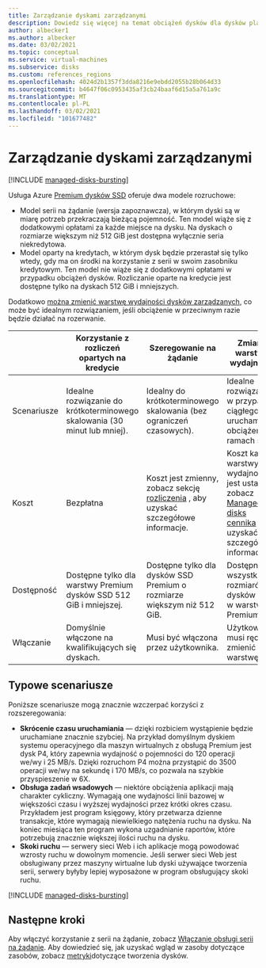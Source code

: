 ```yaml
---
title: Zarządzanie dyskami zarządzanymi
description: Dowiedz się więcej na temat obciążeń dysków dla dysków platformy Azure i maszyn wirtualnych platformy Azure.
author: albecker1
ms.author: albecker
ms.date: 03/02/2021
ms.topic: conceptual
ms.service: virtual-machines
ms.subservice: disks
ms.custom: references_regions
ms.openlocfilehash: 4024d2b1357f3dda8216e9ebdd2055b28b064d33
ms.sourcegitcommit: b4647f06c0953435af3cb24baaf6d15a5a761a9c
ms.translationtype: MT
ms.contentlocale: pl-PL
ms.lasthandoff: 03/02/2021
ms.locfileid: "101677482"
---
```

# <a name="managed-disk-bursting"></a>Zarządzanie dyskami zarządzanymi
[!INCLUDE [managed-disks-bursting](../../includes/managed-disks-bursting.md)]

Usługa Azure [Premium dysków SSD](disks-types.md#premium-ssd) oferuje dwa modele rozruchowe:

- Model serii na żądanie (wersja zapoznawcza), w którym dyski są w miarę potrzeb przekraczają bieżącą pojemność. Ten model wiąże się z dodatkowymi opłatami za każde miejsce na dysku. Na dyskach o rozmiarze większym niż 512 GiB jest dostępna wyłącznie seria niekredytowa.
- Model oparty na kredytach, w którym dysk będzie przerastał się tylko wtedy, gdy ma on środki na korzystanie z serii w swoim zasobniku kredytowym. Ten model nie wiąże się z dodatkowymi opłatami w przypadku obciążeń dysków. Rozliczanie oparte na kredycie jest dostępne tylko na dyskach 512 GiB i mniejszych.

Dodatkowo [można zmienić warstwę wydajności dysków zarządzanych](disks-change-performance.md), co może być idealnym rozwiązaniem, jeśli obciążenie w przeciwnym razie będzie działać na rozerwanie.

|  |Korzystanie z rozliczeń opartych na kredycie  |Szeregowanie na żądanie  |Zmiana warstwy wydajności  |
|---------|---------|---------|---------|
| Scenariusze|Idealne rozwiązanie do krótkoterminowego skalowania (30 minut lub mniej).|Idealny do krótkoterminowego skalowania (bez ograniczeń czasowych).|Idealne rozwiązanie w przypadku ciągłego uruchamiania obciążenia w ramach serii.|
|Koszt     |Bezpłatna         |Koszt jest zmienny, zobacz sekcję [rozliczenia](#billing) , aby uzyskać szczegółowe informacje.        |Koszt każdej warstwy wydajności jest ustalony, zobacz [Managed disks cennika](https://azure.microsoft.com/pricing/details/managed-disks/) , aby uzyskać szczegółowe informacje.         |
|Dostępność     |Dostępne tylko dla warstwy Premium dysków SSD 512 GiB i mniejszej.         |Dostępne tylko dla dysków SSD Premium o rozmiarze większym niż 512 GiB.         |Dostępne dla wszystkich rozmiarów dysków SSD w warstwie Premium.         |
|Włączanie     |Domyślnie włączone na kwalifikujących się dyskach.         |Musi być włączona przez użytkownika.         |Użytkownik musi ręcznie zmienić warstwę.         |

## <a name="common-scenarios"></a>Typowe scenariusze
Poniższe scenariusze mogą znacznie wzczerpać korzyści z rozszeregowania:
- **Skrócenie czasu uruchamiania**  — dzięki rozbiciem wystąpienie będzie uruchamiane znacznie szybciej. Na przykład domyślnym dyskiem systemu operacyjnego dla maszyn wirtualnych z obsługą Premium jest dysk P4, który zapewnia wydajność o pojemności do 120 operacji we/wy i 25 MB/s. Dzięki rozruchom P4 można przystąpić do 3500 operacji we/wy na sekundę i 170 MB/s, co pozwala na szybkie przyspieszenie w 6X.
- **Obsługa zadań wsadowych** — niektóre obciążenia aplikacji mają charakter cykliczny. Wymagają one wydajności linii bazowej w większości czasu i wyższej wydajności przez krótki okres czasu. Przykładem jest program księgowy, który przetwarza dzienne transakcje, które wymagają niewielkiego natężenia ruchu na dysku. Na koniec miesiąca ten program wykona uzgadnianie raportów, które potrzebują znacznie większej ilości ruchu na dysku.
- **Skoki ruchu** — serwery sieci Web i ich aplikacje mogą powodować wzrosty ruchu w dowolnym momencie. Jeśli serwer sieci Web jest obsługiwany przez maszyny wirtualne lub dyski używające tworzenia serii, serwery byłyby lepiej wyposażone w program obsługujący skoki ruchu. 

[!INCLUDE [managed-disks-bursting](../../includes/managed-disks-bursting-2.md)]

## <a name="next-steps"></a>Następne kroki

Aby włączyć korzystanie z serii na żądanie, zobacz [Włączanie obsługi serii na żądanie](disks-enable-bursting.md).
Aby dowiedzieć się, jak uzyskać wgląd w zasoby dotyczące zasobów, zobacz [metryki](disks-metrics.md)dotyczące tworzenia dysków.
